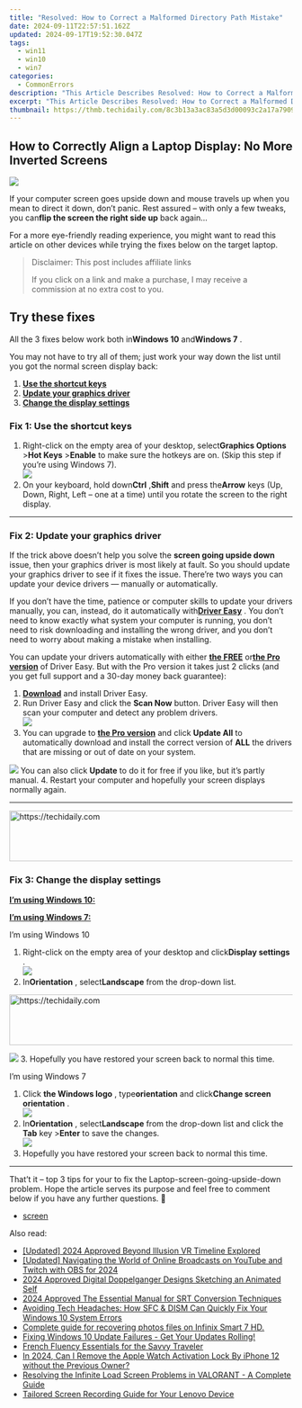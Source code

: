 ```yaml
---
title: "Resolved: How to Correct a Malformed Directory Path Mistake"
date: 2024-09-11T22:57:51.162Z
updated: 2024-09-17T19:52:30.047Z
tags:
  - win11
  - win10
  - win7
categories:
  - CommonErrors
description: "This Article Describes Resolved: How to Correct a Malformed Directory Path Mistake"
excerpt: "This Article Describes Resolved: How to Correct a Malformed Directory Path Mistake"
thumbnail: https://thmb.techidaily.com/8c3b13a3ac83a5d3d00093c2a17a7909556b01cc18d6b9abd17e301fcbcbc6e6.jpg
---
```


## How to Correctly Align a Laptop Display: No More Inverted Screens

![](https://images.drivereasy.com/wp-content/uploads/2018/10/img_5bc8033608ab1.jpg)

 If your computer screen goes upside down and mouse travels up when you mean to direct it down, don’t panic. Rest assured – with only a few tweaks, you can**flip the screen the right side up** back again…

 For a more eye-friendly reading experience, you might want to read this article on other devices while trying the fixes below on the target laptop.

>  Disclaimer: This post includes affiliate links
>
>  If you click on a link and make a purchase, I may receive a commission at no extra cost to you.
>

## Try these fixes

 All the 3 fixes below work both in**Windows 10** and**Windows 7** .

 You may not have to try all of them; just work your way down the list until you got the normal screen display back:

1. **[Use the shortcut keys](https://tools.techidaily.com/drivereasy/download/)**
2. **[Update your graphics driver](https://tools.techidaily.com/drivereasy/download/)**
3. **[Change the display settings](https://tools.techidaily.com/drivereasy/download/)**

### Fix 1: Use the shortcut keys

1. Right-click on the empty area of your desktop, select**Graphics Options** \>**Hot Keys** \>**Enable** to make sure the hotkeys are on. (Skip this step if you’re using Windows 7).  
![](https://images.drivereasy.com/wp-content/uploads/2018/07/img_5b4dc4f94c310.jpg)
2. On your keyboard, hold down**Ctrl** ,**Shift** and press the**Arrow** keys (Up, Down, Right, Left – one at a time) until you rotate the screen to the right display.

---

### Fix 2: Update your graphics driver

 If the trick above doesn’t help you solve the **screen going upside down** issue, then your graphics driver is most likely at fault. So you should update your graphics driver to see if it fixes the issue. There’re two ways you can update your device drivers — manually or automatically.

 If you don’t have the time, patience or computer skills to update your drivers manually, you can, instead, do it automatically with[**Driver Easy**](https://tools.techidaily.com/drivereasy/download/) .  You don’t need to know exactly what system your computer is running, you don’t need to risk downloading and installing the wrong driver, and you don’t need to worry about making a mistake when installing.

 You can update your drivers automatically with either **[the FREE](https://tools.techidaily.com/drivereasy/download/)**  or[**the Pro version**](https://tools.techidaily.com/drivereasy/download/) of Driver Easy. But with the Pro version it takes just 2 clicks (and you get full support and a 30-day money back guarantee):

1. **[Download](https://tools.techidaily.com/drivereasy/download/)**  and install Driver Easy.
2. Run Driver Easy and click the **Scan Now** button. Driver Easy will then scan your computer and detect any problem drivers.  
![](https://images.drivereasy.com/wp-content/uploads/2018/07/img_5b46ffcde1143.jpg)
3. You can upgrade to **[the Pro version](https://tools.techidaily.com/drivereasy/download/)**  and click **Update All** to automatically download and install the correct version of **ALL**  the drivers that are missing or out of date on your system.  

![](https://images.drivereasy.com/wp-content/uploads/2018/07/img_5b472528c2b06.jpg) You can also click **Update** to do it for free if you like, but it’s partly manual.
4. Restart your computer and hopefully your screen displays normally again.

---

<!-- affiliate ads begin -->
<a href="https://ursime.pxf.io/c/5597632/2136545/16384" target="_top" id="2136545">
  <img src="//a.impactradius-go.com/display-ad/16384-2136545" border="0" alt="https://techidaily.com" width="728" height="90"/>
</a>
<img height="0" width="0" src="https://ursime.pxf.io/i/5597632/2136545/16384" style="position:absolute;visibility:hidden;" border="0" />
<!-- affiliate ads end -->

### Fix 3: Change the display settings

**[I’m using Windows 10:](https://tools.techidaily.com/drivereasy/download/)**

**[I’m using Windows 7:](https://tools.techidaily.com/drivereasy/download/)**

  I’m using Windows 10

1. Right-click on the empty area of your desktop and click**Display settings** .  
![](https://images.drivereasy.com/wp-content/uploads/2018/07/img_5b4dbc64a4a09.jpg)
2. In**Orientation** , select**Landscape** from the drop-down list.  

<!-- affiliate ads begin -->
<a href="https://aligracehair.sjv.io/c/5597632/1902294/19272" target="_top" id="1902294">
  <img src="//a.impactradius-go.com/display-ad/19272-1902294" border="0" alt="https://techidaily.com" width="728" height="90"/>
</a>
<img height="0" width="0" src="https://aligracehair.sjv.io/i/5597632/1902294/19272" style="position:absolute;visibility:hidden;" border="0" />
<!-- affiliate ads end -->

![](https://images.drivereasy.com/wp-content/uploads/2018/07/img_5b4dbce216c6e.jpg)
3. Hopefully you have restored your screen back to normal this time.

  I’m using Windows 7

1. Click **the Windows logo** , type**orientation** and click**Change screen orientation** .  
![](https://images.drivereasy.com/wp-content/uploads/2018/07/img_5b4dc0d68dca7.jpg)
2. In**Orientation** , select**Landscape** from the drop-down list and click the **Tab** key >**Enter** to save the changes.  
![](https://images.drivereasy.com/wp-content/uploads/2018/07/img_5b4dc13732354.jpg)
3. Hopefully you have restored your screen back to normal this time.

---

 That’t it – top 3 tips for your to fix the Laptop-screen-going-upside-down problem. Hope the article serves its purpose and feel free to comment below if you have any further questions. 🙂

* [screen](https://tools.techidaily.com/drivereasy/download/)

<ins class="adsbygoogle"
     style="display:block"
     data-ad-format="autorelaxed"
     data-ad-client="ca-pub-7571918770474297"
     data-ad-slot="1223367746"></ins>

<ins class="adsbygoogle"
     style="display:block"
     data-ad-client="ca-pub-7571918770474297"
     data-ad-slot="8358498916"
     data-ad-format="auto"
     data-full-width-responsive="true"></ins>

<span class="atpl-alsoreadstyle">Also read:</span>
<div><ul>
<li><a href="https://fox-glue.techidaily.com/updated-2024-approved-beyond-illusion-vr-timeline-explored/"><u>[Updated] 2024 Approved Beyond Illusion VR Timeline Explored</u></a></li>
<li><a href="https://visual-screen-recording.techidaily.com/updated-navigating-the-world-of-online-broadcasts-on-youtube-and-twitch-with-obs-for-2024/"><u>[Updated] Navigating the World of Online Broadcasts on YouTube and Twitch with OBS for 2024</u></a></li>
<li><a href="https://facebook-videos.techidaily.com/2024-approved-digital-doppelganger-designs-sketching-an-animated-self/"><u>2024 Approved Digital Doppelganger Designs Sketching an Animated Self</u></a></li>
<li><a href="https://fox-links.techidaily.com/2024-approved-the-essential-manual-for-srt-conversion-techniques/"><u>2024 Approved The Essential Manual for SRT Conversion Techniques</u></a></li>
<li><a href="https://win-howtos.techidaily.com/avoiding-tech-headaches-how-sfc-and-dism-can-quickly-fix-your-windows-10-system-errors/"><u>Avoiding Tech Headaches: How SFC & DISM Can Quickly Fix Your Windows 10 System Errors</u></a></li>
<li><a href="https://phone-solutions.techidaily.com/complete-guide-for-recovering-photos-files-on-infinix-smart-7-hd-by-fonelab-android-recover-photos/"><u>Complete guide for recovering photos files on Infinix Smart 7 HD.</u></a></li>
<li><a href="https://win-howtos.techidaily.com/1723211487783-fixing-windows-10-update-failures-get-your-updates-rolling/"><u>Fixing Windows 10 Update Failures - Get Your Updates Rolling!</u></a></li>
<li><a href="https://mondly-stories.techidaily.com/french-fluency-essentials-for-the-savvy-traveler/"><u>French Fluency Essentials for the Savvy Traveler</u></a></li>
<li><a href="https://apple-account.techidaily.com/in-2024-can-i-remove-the-apple-watch-activation-lock-by-iphone-12-without-the-previous-owner-by-drfone-ios/"><u>In 2024, Can I Remove the Apple Watch Activation Lock By iPhone 12 without the Previous Owner?</u></a></li>
<li><a href="https://win-howtos.techidaily.com/resolving-the-infinite-load-screen-problems-in-valorant-a-complete-guide/"><u>Resolving the Infinite Load Screen Problems in VALORANT - A Complete Guide</u></a></li>
<li><a href="https://screen-capture.techidaily.com/tailored-screen-recording-guide-for-your-lenovo-device/"><u>Tailored Screen Recording Guide for Your Lenovo Device</u></a></li>
</ul></div>

